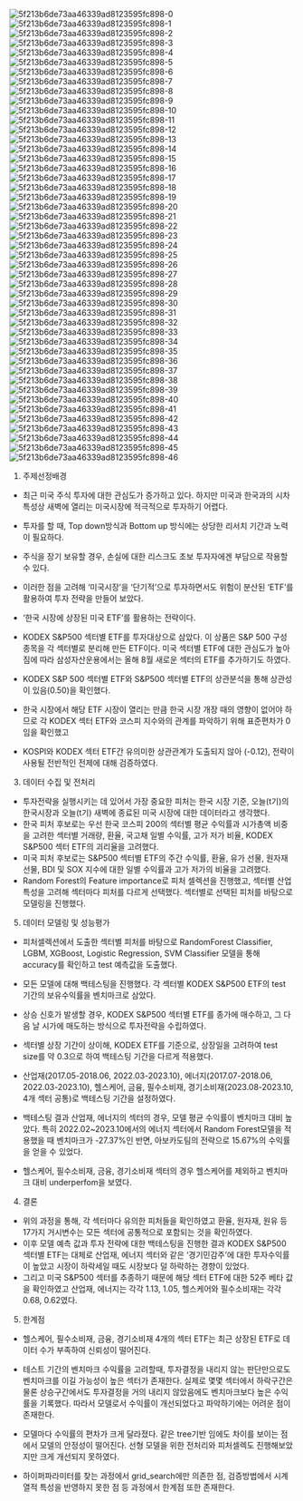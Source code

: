 ![5f213b6de73aa46339ad8123595fc898-0](https://github.com/gogiri/AvocadoProject/assets/139231430/a9bcce12-dc2e-4446-b157-a6a7191c5fe6)
![5f213b6de73aa46339ad8123595fc898-1](https://github.com/gogiri/AvocadoProject/assets/139231430/68b9f1bf-d5bf-4df9-8f27-fc1e57672fd5)
![5f213b6de73aa46339ad8123595fc898-2](https://github.com/gogiri/AvocadoProject/assets/139231430/9bfea4bc-f111-4229-85a2-524335d2667e)
![5f213b6de73aa46339ad8123595fc898-3](https://github.com/gogiri/AvocadoProject/assets/139231430/ef0b505c-259e-41ab-8947-48892c619844)
![5f213b6de73aa46339ad8123595fc898-4](https://github.com/gogiri/AvocadoProject/assets/139231430/cf55a8a9-29e5-4f4b-89f1-45a6e0f79659)
![5f213b6de73aa46339ad8123595fc898-5](https://github.com/gogiri/AvocadoProject/assets/139231430/48a105f0-6bfc-4152-bc2f-9e8e7c8ab01c)
![5f213b6de73aa46339ad8123595fc898-6](https://github.com/gogiri/AvocadoProject/assets/139231430/d8eb4f60-1db9-4c27-bf58-16d63208a43f)
![5f213b6de73aa46339ad8123595fc898-7](https://github.com/gogiri/AvocadoProject/assets/139231430/70f7f686-66a1-469d-a873-0661ce9c5207)
![5f213b6de73aa46339ad8123595fc898-8](https://github.com/gogiri/AvocadoProject/assets/139231430/b77b1640-3889-4641-999b-60f2c4608a6b)
![5f213b6de73aa46339ad8123595fc898-9](https://github.com/gogiri/AvocadoProject/assets/139231430/51e82c0a-2258-4e90-ade7-b1a5c67d6df2)
![5f213b6de73aa46339ad8123595fc898-10](https://github.com/gogiri/AvocadoProject/assets/139231430/f616b96e-0b00-4cd9-be18-501d737f9e84)
![5f213b6de73aa46339ad8123595fc898-11](https://github.com/gogiri/AvocadoProject/assets/139231430/4b41da0a-aca0-470b-8ed7-c84f6c4201ec)
![5f213b6de73aa46339ad8123595fc898-12](https://github.com/gogiri/AvocadoProject/assets/139231430/e03a63be-75c7-4240-9bb7-02eeac508e3d)
![5f213b6de73aa46339ad8123595fc898-13](https://github.com/gogiri/AvocadoProject/assets/139231430/6e989c26-aee8-4e9e-bc36-a67ead2ca478)
![5f213b6de73aa46339ad8123595fc898-14](https://github.com/gogiri/AvocadoProject/assets/139231430/abd1e400-5113-4de8-a3f7-20e98f9ae625)
![5f213b6de73aa46339ad8123595fc898-15](https://github.com/gogiri/AvocadoProject/assets/139231430/3db84a04-b95d-4ef2-8db4-4ab4fa274b6b)
![5f213b6de73aa46339ad8123595fc898-16](https://github.com/gogiri/AvocadoProject/assets/139231430/8d6e873f-4cc9-4c49-beb7-5ec6e1647eae)
![5f213b6de73aa46339ad8123595fc898-17](https://github.com/gogiri/AvocadoProject/assets/139231430/31e07eac-21ce-49f9-bb99-432cffdac7a1)
![5f213b6de73aa46339ad8123595fc898-18](https://github.com/gogiri/AvocadoProject/assets/139231430/2e153e5c-f2f6-4250-a8ca-7980b26f38b9)
![5f213b6de73aa46339ad8123595fc898-19](https://github.com/gogiri/AvocadoProject/assets/139231430/fc47ff82-e55c-4100-875d-e29427448670)
![5f213b6de73aa46339ad8123595fc898-20](https://github.com/gogiri/AvocadoProject/assets/139231430/5331c05a-f454-4e88-b645-187b309805eb)
![5f213b6de73aa46339ad8123595fc898-21](https://github.com/gogiri/AvocadoProject/assets/139231430/f8be71ac-55a4-472c-9c01-938a2193b7b8)
![5f213b6de73aa46339ad8123595fc898-22](https://github.com/gogiri/AvocadoProject/assets/139231430/c9268268-87be-416b-8336-3a5986d26f17)
![5f213b6de73aa46339ad8123595fc898-23](https://github.com/gogiri/AvocadoProject/assets/139231430/ebd50fb6-5eb0-4e68-9414-817163e37f8e)
![5f213b6de73aa46339ad8123595fc898-24](https://github.com/gogiri/AvocadoProject/assets/139231430/246c153c-5851-4a22-854c-a96a5921a0a8)
![5f213b6de73aa46339ad8123595fc898-25](https://github.com/gogiri/AvocadoProject/assets/139231430/02dd84d5-a927-4ca6-85c1-6f27fbf29ba6)
![5f213b6de73aa46339ad8123595fc898-26](https://github.com/gogiri/AvocadoProject/assets/139231430/f1734a33-59c2-42d9-b663-0a88d8bb80a5)
![5f213b6de73aa46339ad8123595fc898-27](https://github.com/gogiri/AvocadoProject/assets/139231430/01579cf6-2c9f-4734-ba9b-5e71381d56f8)
![5f213b6de73aa46339ad8123595fc898-28](https://github.com/gogiri/AvocadoProject/assets/139231430/3a3535d5-67ba-4812-913d-324dc4da3061)
![5f213b6de73aa46339ad8123595fc898-29](https://github.com/gogiri/AvocadoProject/assets/139231430/8aed0833-8b50-4243-9e5f-1b43b50c0362)
![5f213b6de73aa46339ad8123595fc898-30](https://github.com/gogiri/AvocadoProject/assets/139231430/7c112fae-05f5-474f-aaba-d65e3d20174d)
![5f213b6de73aa46339ad8123595fc898-31](https://github.com/gogiri/AvocadoProject/assets/139231430/241ac7b1-f963-47ef-8a08-514ced27d54c)
![5f213b6de73aa46339ad8123595fc898-32](https://github.com/gogiri/AvocadoProject/assets/139231430/b7307f1c-7b91-4809-9aae-e95173a7fc79)
![5f213b6de73aa46339ad8123595fc898-33](https://github.com/gogiri/AvocadoProject/assets/139231430/a663d59a-3c68-4e1a-92e4-877b6fb0f6ec)
![5f213b6de73aa46339ad8123595fc898-34](https://github.com/gogiri/AvocadoProject/assets/139231430/e4197484-9c37-4899-9412-09323cad1b1e)
![5f213b6de73aa46339ad8123595fc898-35](https://github.com/gogiri/AvocadoProject/assets/139231430/ab35483d-8579-40f9-b8e6-3f5d56712e86)
![5f213b6de73aa46339ad8123595fc898-36](https://github.com/gogiri/AvocadoProject/assets/139231430/ce334481-9551-4463-ba6d-21d797142374)
![5f213b6de73aa46339ad8123595fc898-37](https://github.com/gogiri/AvocadoProject/assets/139231430/81f96b2c-65f0-4aea-8b26-65f1a208132a)
![5f213b6de73aa46339ad8123595fc898-38](https://github.com/gogiri/AvocadoProject/assets/139231430/2ddaec5b-02d1-46ac-9101-c5828a63f301)
![5f213b6de73aa46339ad8123595fc898-39](https://github.com/gogiri/AvocadoProject/assets/139231430/c0fc5944-6f8f-4ea4-b3cf-8c8058da34bf)
![5f213b6de73aa46339ad8123595fc898-40](https://github.com/gogiri/AvocadoProject/assets/139231430/b829c8ec-a40f-4930-8fd0-696f1a0a81f5)
![5f213b6de73aa46339ad8123595fc898-41](https://github.com/gogiri/AvocadoProject/assets/139231430/34d0cb01-54dd-438c-9050-193fef1c2e62)
![5f213b6de73aa46339ad8123595fc898-42](https://github.com/gogiri/AvocadoProject/assets/139231430/870a22f5-7dee-4bee-aa4e-06009561a123)
![5f213b6de73aa46339ad8123595fc898-43](https://github.com/gogiri/AvocadoProject/assets/139231430/3ab4455a-960a-4f9c-8ab3-cac806f21d59)
![5f213b6de73aa46339ad8123595fc898-44](https://github.com/gogiri/AvocadoProject/assets/139231430/2f3e1480-ed3d-4592-a5be-347f8ae13c14)
![5f213b6de73aa46339ad8123595fc898-45](https://github.com/gogiri/AvocadoProject/assets/139231430/62cc8a3e-0071-49c4-8cf3-4bb737e5d5ff)
![5f213b6de73aa46339ad8123595fc898-46](https://github.com/gogiri/AvocadoProject/assets/139231430/9d847f00-a550-4876-995b-13afc425046c)

1. 주제선정배경
- 최근 미국 주식 투자에 대한 관심도가 증가하고 있다. 하지만 미국과 한국과의 시차 특성상 새벽에 열리는 미국시장에 적극적으로 투자하기 어렵다.
- 투자를 할 때, Top down방식과 Bottom up 방식에는 상당한 리서치 기간과 노력이 필요하다.
- 주식을 장기 보유할 경우, 손실에 대한 리스크도 초보 투자자에겐 부담으로 작용할 수 있다.

- 이러한 점을 고려해 ‘미국시장’을 ‘단기적’으로 투자하면서도 위험이 분산된 ‘ETF’를 활용하여 투자 전략을 만들어 보았다.
- ‘한국 시장에 상장된 미국 ETF’를 활용하는 전략이다.
- KODEX S&P500 섹터별 ETF를 투자대상으로 삼았다. 이 상품은 S&P 500 구성종목을 각 섹터별로 분리해 만든 ETF이다.
  미국 섹터별 ETF에 대한 관심도가 높아짐에 따라 삼성자산운용에서는 올해 8월 새로운 섹터의 ETF를 추가하기도 하였다. 

- KODEX S&P 500 섹터별 ETF와 S&P500 섹터별 ETF의 상관분석을 통해 상관성이 있음(0.50)을 확인했다.
- 한국 시장에서 해당 ETF 시장이 열리는 만큼 한국 시장 개장 때의 영향이 없어야 하므로 각 KODEX 섹터 ETF와 코스피 지수와의 관계를 파악하기 위해 표준편차가 0임을 확인했고
- KOSPI와 KODEX 섹터 ETF간 유의미한 상관관계가 도출되지 않아 (-0.12), 전략이 사용될 전반적인 전제에 대해 검증하였다.

3. 데이터 수집 및 전처리
- 투자전략을 실행시키는 데 있어서 가장 중요한 피처는 한국 시장 기준, 오늘(t기)의 한국시장과 오늘(t기) 새벽에 종료된 미국 시장에 대한 데이터라고 생각했다.
- 한국 피처 후보로는 우선 한국 코스피 200의 섹터별 평균 수익률과 시가총액 비중을 고려한 섹터별 거래량, 환율, 국고채 일별 수익률, 고가 저가 비율, KODEX S&P500 섹터 ETF의 괴리율을 고려했다.
- 미국 피처 후보로는 S&P500 섹터별 ETF의 주간 수익률, 환율, 유가 선물, 원자재 선물, BDI 및 SOX 지수에 대한 일별 수익률과 고가 저가의 비율을 고려했다. 
- Random Forest의 Feature importance로 피처 셀렉션을 진행했고, 섹터별 산업 특성을 고려해 섹터마다 피처를 다르게 선택했다. 섹터별로 선택된 피처를 바탕으로 모델링을 진행했다.

5. 데이터 모델링 및 성능평가
- 피처셀렉션에서 도출한 섹터별 피처를 바탕으로 RandomForest Classifier, LGBM, XGBoost, Logistic Regression, SVM Classifier 모델을 통해 accuracy를 확인하고 test 예측값을 도출했다.
- 모든 모델에 대해 백테스팅을 진행했다. 각 섹터별 KODEX S&P500 ETF의 test 기간의 보유수익률을 벤치마크로 삼았다.
- 상승 신호가 발생할 경우, KODEX S&P500 섹터별 ETF를 종가에 매수하고, 그 다음 날 시가에 매도하는 방식으로 투자전략을 수립하였다.
- 섹터별 상장 기간이 상이해, KODEX ETF를 기준으로, 상장일을 고려하여 test size를 약 0.3으로 하여 백테스팅 기간을 다르게 적용했다.
- 산업재(2017.05-2018.06, 2022.03-2023.10), 에너지(2017.07-2018.06, 2022.03-2023.10), 헬스케어, 금융, 필수소비재, 경기소비재(2023.08-2023.10, 4개 섹터 공통)로 백테스팅 기간을 설정하였다.

- 백테스팅 결과 산업재, 에너지의 섹터의 경우, 모델 평균 수익률이 벤치마크 대비 높았다. 특히 2022.02~2023.10에서의 에너지 섹터에서 Random Forest모델을 적용했을 때 벤치마크가 -27.37%인 반면, 아보카도팀의 전략으로 15.67%의 수익률을 얻을 수 있었다.
- 헬스케어, 필수소비재, 금융, 경기소비재 섹터의 경우 헬스케어를 제외하고 벤치마크 대비 underperfom을 보였다.

4. 결론
- 위의 과정을 통해, 각 섹터마다 유의한 피처들을 확인하였고 환율, 원자재, 원유 등 17가지 거시변수는 모든 섹터에 공통적으로 포함되는 것을 확인하였다.
- 이후 모델 예측 값과 투자 전략에 대한 백테스팅을 진행한 결과 KODEX S&P500 섹터별 ETF는 대체로 산업재, 에너지 섹터와 같은 ‘경기민감주’에 대한 투자수익률이 높았고 시장이 하락세일 때도 시장보다 덜 하락하는 경향이 있었다.
- 그리고 미국 S&P500 섹터를 추종하기 때문에 해당 섹터 ETF에 대한 52주 베타 값을 확인하였고 산업재, 에너지는 각각 1.13, 1.05, 헬스케어와 필수소비재는 각각 0.68, 0.62였다.

5. 한계점
- 헬스케어, 필수소비재, 금융, 경기소비재 4개의 섹터 ETF는 최근 상장된 ETF로 데이터 수가 부족하여 신뢰성이 떨어진다.

- 테스트 기간의 벤치마크 수익률을 고려할때, 투자결정을 내리지 않는 판단만으로도 벤치마크를 이길 가능성이 높은 섹터가 존재한다.
  실제로 몇몇 섹터에서 하락구간은 물론 상승구간에서도 투자결정을 거의 내리지 않았음에도 벤치마크보다 높은 수익률을 기록했다.
  따라서 모델로서 수익률이 개선되었다고 파악하기에는 어려운 점이 존재한다.
  
- 모델마다 수익률의 편차가 크게 달라졌다. 같은 tree기반 임에도 차이를 보이는 점에서 모델의 안정성이 떨어진다. 선형 모델을 위한 전처리와 피처셀렉도 진행해보았지만 크게 개선되지 못하였다.
  
- 하이퍼파라미터를 찾는 과정에서 grid_search에만 의존한 점, 검증방법에서 시계열적 특성을 반영하지 못한 점 등 과정에서 한계점 또한 존재한다.
